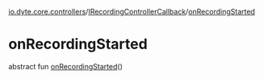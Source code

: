[io.dyte.core.controllers](../index.md)/[IRecordingControllerCallback](index.md)/[onRecordingStarted](on-recording-started.md)

# onRecordingStarted


abstract fun [onRecordingStarted](on-recording-started.md)()

